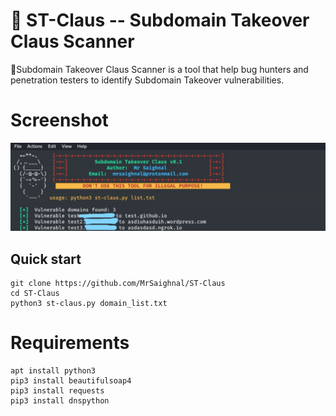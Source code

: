 # 🎅 ST-Claus -- Subdomain Takeover Claus Scanner

🎅Subdomain Takeover Claus Scanner is a tool that help bug hunters and penetration testers to identify Subdomain Takeover vulnerabilities.

# Screenshot

![](https://github.com/MrSaighnal/ST-Claus/blob/master/images/screen.png)

## Quick start

```
git clone https://github.com/MrSaighnal/ST-Claus
cd ST-Claus
python3 st-claus.py domain_list.txt
```

# Requirements

```
apt install python3
pip3 install beautifulsoap4
pip3 install requests
pip3 install dnspython
```
